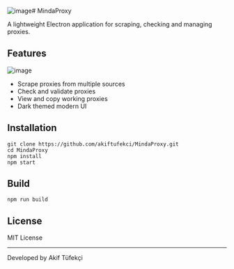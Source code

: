 ![image](https://github.com/user-attachments/assets/4b6f4d8d-1bf5-46ef-b762-51c9cae637ea)﻿# MindaProxy

A lightweight Electron application for scraping, checking and managing proxies.

## Features

![image](https://github.com/user-attachments/assets/a80f10ba-0146-4992-98a0-1fbf7d4f8d28)


- Scrape proxies from multiple sources
- Check and validate proxies
- View and copy working proxies
- Dark themed modern UI


## Installation

```
git clone https://github.com/akiftufekci/MindaProxy.git
cd MindaProxy
npm install
npm start
```

## Build

```
npm run build
```

## License

MIT License

---

Developed by Akif Tüfekçi

